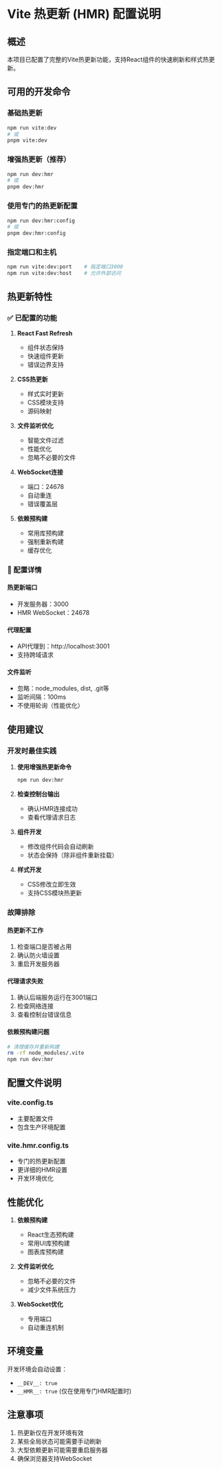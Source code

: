 # Vite 热更新 (HMR) 配置说明

## 概述

本项目已配置了完整的Vite热更新功能，支持React组件的快速刷新和样式热更新。

## 可用的开发命令

### 基础热更新
```bash
npm run vite:dev
# 或
pnpm vite:dev
```

### 增强热更新（推荐）
```bash
npm run dev:hmr
# 或
pnpm dev:hmr
```

### 使用专门的热更新配置
```bash
npm run dev:hmr:config
# 或
pnpm dev:hmr:config
```

### 指定端口和主机
```bash
npm run vite:dev:port    # 指定端口3000
npm run vite:dev:host    # 允许外部访问
```

## 热更新特性

### ✅ 已配置的功能

1. **React Fast Refresh**
   - 组件状态保持
   - 快速组件更新
   - 错误边界支持

2. **CSS热更新**
   - 样式实时更新
   - CSS模块支持
   - 源码映射

3. **文件监听优化**
   - 智能文件过滤
   - 性能优化
   - 忽略不必要的文件

4. **WebSocket连接**
   - 端口：24678
   - 自动重连
   - 错误覆盖层

5. **依赖预构建**
   - 常用库预构建
   - 强制重新构建
   - 缓存优化

### 🔧 配置详情

#### 热更新端口
- 开发服务器：3000
- HMR WebSocket：24678

#### 代理配置
- API代理到：http://localhost:3001
- 支持跨域请求

#### 文件监听
- 忽略：node_modules, dist, .git等
- 监听间隔：100ms
- 不使用轮询（性能优化）

## 使用建议

### 开发时最佳实践

1. **使用增强热更新命令**
   ```bash
   npm run dev:hmr
   ```

2. **检查控制台输出**
   - 确认HMR连接成功
   - 查看代理请求日志

3. **组件开发**
   - 修改组件代码会自动刷新
   - 状态会保持（除非组件重新挂载）

4. **样式开发**
   - CSS修改立即生效
   - 支持CSS模块热更新

### 故障排除

#### 热更新不工作
1. 检查端口是否被占用
2. 确认防火墙设置
3. 重启开发服务器

#### 代理请求失败
1. 确认后端服务运行在3001端口
2. 检查网络连接
3. 查看控制台错误信息

#### 依赖预构建问题
```bash
# 清理缓存并重新构建
rm -rf node_modules/.vite
npm run dev:hmr
```

## 配置文件说明

### vite.config.ts
- 主要配置文件
- 包含生产环境配置

### vite.hmr.config.ts
- 专门的热更新配置
- 更详细的HMR设置
- 开发环境优化

## 性能优化

1. **依赖预构建**
   - React生态预构建
   - 常用UI库预构建
   - 图表库预构建

2. **文件监听优化**
   - 忽略不必要的文件
   - 减少文件系统压力

3. **WebSocket优化**
   - 专用端口
   - 自动重连机制

## 环境变量

开发环境会自动设置：
- `__DEV__: true`
- `__HMR__: true` (仅在使用专门HMR配置时)

## 注意事项

1. 热更新仅在开发环境有效
2. 某些全局状态可能需要手动刷新
3. 大型依赖更新可能需要重启服务器
4. 确保浏览器支持WebSocket 
